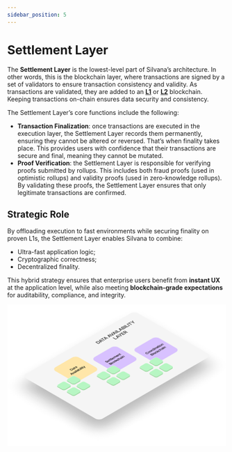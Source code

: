 ```yaml
---
sidebar_position: 5
---
```


# Settlement Layer

The **Settlement Layer** is the lowest-level part of Silvana’s architecture. In other words, this is the blockchain layer, where transactions are signed by a set of validators to ensure transaction consistency and validity. As transactions are validated, they are added to an [**L1**](/Documentation/glossary#layer-1-l1) or [**L2**](/Documentation/glossary#layer-2-l2) blockchain. Keeping transactions on-chain ensures data security and consistency.

The Settlement Layer’s core functions include the following:

* **Transaction Finalization**: once transactions are executed in the execution layer, the Settlement Layer records them permanently, ensuring they cannot be altered or reversed. That’s when finality takes place. This provides users with confidence that their transactions are secure and final, meaning they cannot be mutated.
* **Proof Verification**: the Settlement Layer is responsible for verifying proofs submitted by rollups. This includes both fraud proofs (used in optimistic rollups) and validity proofs (used in zero-knowledge rollups). By validating these proofs, the Settlement Layer ensures that only legitimate transactions are confirmed.

## Strategic Role

By offloading execution to fast environments while securing finality on proven L1s, the Settlement Layer enables Silvana to combine:

* Ultra-fast application logic;
* Cryptographic correctness;
* Decentralized finality.

This hybrid strategy ensures that enterprise users benefit from **instant UX** at the application level, while also meeting **blockchain-grade expectations** for auditability, compliance, and integrity.

![Settlement Layer](../img/da-layer.png)